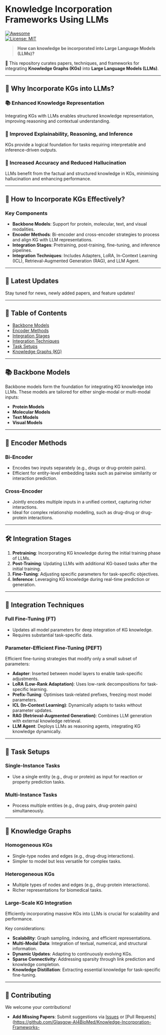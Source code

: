 # Knowledge Incorporation Frameworks Using LLMs  
[![Awesome](https://awesome.re/badge.svg)](https://github.com/Glasgow-AI4BioMed/Knowledge-Incorporation-Frameworks-Using-LLMs)  
[![License: MIT](https://img.shields.io/badge/License-MIT-green.svg)](https://github.com/Glasgow-AI4BioMed/Knowledge-Incorporation-Frameworks-Using-LLMs/blob/main/LICENSE)  

> **How can knowledge be incorporated into Large Language Models (LLMs)?**

🎉 This repository curates papers, techniques, and frameworks for integrating **Knowledge Graphs (KGs)** into **Large Language Models (LLMs)**.

---

## 🌟 Why Incorporate KGs into LLMs?  

### 📚 Enhanced Knowledge Representation  
Integrating KGs with LLMs enables structured knowledge representation, improving reasoning and contextual understanding.

### 🧐 Improved Explainability, Reasoning, and Inference  
KGs provide a logical foundation for tasks requiring interpretable and inference-driven outputs.

### 🎯 Increased Accuracy and Reduced Hallucination  
LLMs benefit from the factual and structured knowledge in KGs, minimising hallucination and enhancing performance.

---

## 🚀 How to Incorporate KGs Effectively?  

### **Key Components**  

- **Backbone Models**: Support for protein, molecular, text, and visual modalities.  
- **Encoder Methods**: Bi-encoder and cross-encoder strategies to process and align KG with LLM representations.  
- **Integration Stages**: Pretraining, post-training, fine-tuning, and inference pipelines.  
- **Integration Techniques**: Includes Adapters, LoRA, In-Context Learning (ICL), Retrieval-Augmented Generation (RAG), and LLM Agent.

---

## 📰 Latest Updates  

Stay tuned for news, newly added papers, and feature updates!

---

## 📖 Table of Contents  

- [Backbone Models](#backbone-models)  
- [Encoder Methods](#encoder-methods)  
- [Integration Stages](#integration-stages)  
- [Integration Techniques](#integration-techniques)  
- [Task Setups](#task-setups)  
- [Knowledge Graphs (KG)](#knowledge-graphs)  

---

## 📚 Backbone Models  

Backbone models form the foundation for integrating KG knowledge into LLMs. These models are tailored for either single-modal or multi-modal inputs:  

- **Protein Models**  
- **Molecular Models**  
- **Text Models**  
- **Visual Models**  

---

## 🔐 Encoder Methods  

### **Bi-Encoder**  
- Encodes two inputs separately (e.g., drugs or drug-protein pairs).  
- Efficient for entity-level embedding tasks such as pairwise similarity or interaction prediction.  

### **Cross-Encoder**  
- Jointly encodes multiple inputs in a unified context, capturing richer interactions.  
- Ideal for complex relationship modelling, such as drug-drug or drug-protein interactions.  

---

## 🛠 Integration Stages  

1. **Pretraining**: Incorporating KG knowledge during the initial training phase of LLMs.  
2. **Post-Training**: Updating LLMs with additional KG-based tasks after the initial training.  
3. **Fine-Tuning**: Adjusting specific parameters for task-specific objectives.  
4. **Inference**: Leveraging KG knowledge during real-time prediction or generation.

---

## 🔗 Integration Techniques  

### **Full Fine-Tuning (FT)**  
- Updates all model parameters for deep integration of KG knowledge.  
- Requires substantial task-specific data.  

### **Parameter-Efficient Fine-Tuning (PEFT)**  
Efficient fine-tuning strategies that modify only a small subset of parameters:  

- **Adapter**: Inserted between model layers to enable task-specific adjustments.  
- **LoRA (Low-Rank Adaptation)**: Uses low-rank decompositions for task-specific learning.  
- **Prefix-Tuning**: Optimises task-related prefixes, freezing most model parameters.  
- **ICL (In-Context Learning)**: Dynamically adapts to tasks without parameter updates.  
- **RAG (Retrieval-Augmented Generation)**: Combines LLM generation with external knowledge retrieval.  
- **LLM Agent**: Deploys LLMs as reasoning agents, integrating KG knowledge dynamically.

---

## 🔄 Task Setups  

### **Single-Instance Tasks**  
- Use a single entity (e.g., drug or protein) as input for reaction or property prediction tasks.  

### **Multi-Instance Tasks**  
- Process multiple entities (e.g., drug pairs, drug-protein pairs) simultaneously.  

---

## 🧠 Knowledge Graphs  

### **Homogeneous KGs**  
- Single-type nodes and edges (e.g., drug-drug interactions).  
- Simpler to model but less versatile for complex tasks.  

### **Heterogeneous KGs**  
- Multiple types of nodes and edges (e.g., drug-protein interactions).  
- Richer representations for biomedical tasks.  

### **Large-Scale KG Integration**  
Efficiently incorporating massive KGs into LLMs is crucial for scalability and performance.  

Key considerations:  
- **Scalability**: Graph sampling, indexing, and efficient representations.  
- **Multi-Modal Data**: Integration of textual, numerical, and structural information.  
- **Dynamic Updates**: Adapting to continuously evolving KGs.  
- **Sparse Connectivity**: Addressing sparsity through link prediction and knowledge completion.  
- **Knowledge Distillation**: Extracting essential knowledge for task-specific fine-tuning.  

---

## 🙌 Contributing  

We welcome your contributions!  

- **Add Missing Papers**: Submit suggestions via [Issues](https://github.com/Glasgow-AI4BioMed/Knowledge-Incorporation-Frameworks-Using-LLMs/issues) or [Pull Requests](https://github.com/Glasgow-AI4BioMed/Knowledge-Incorporation-Frameworks-
